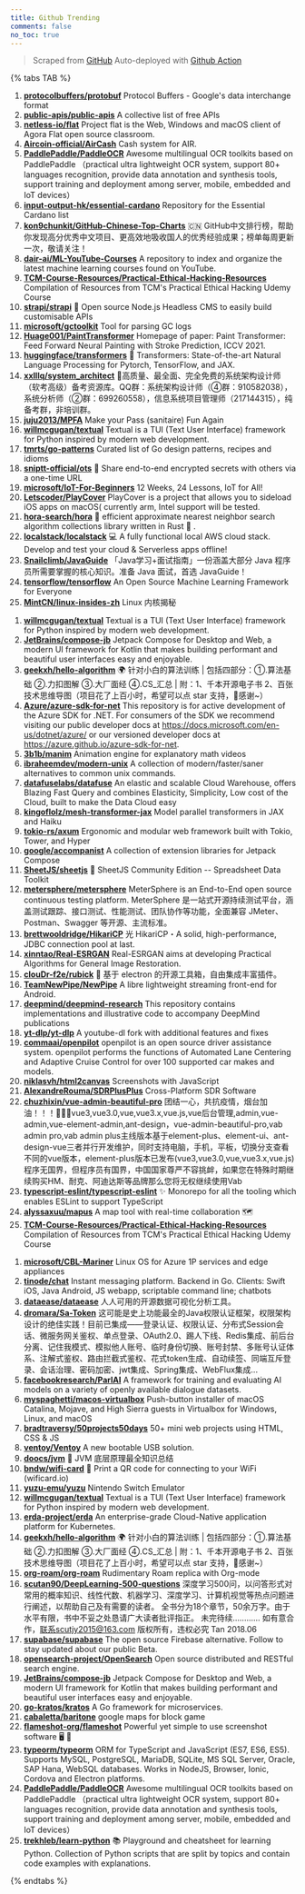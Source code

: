 ```yaml
---
title: Github Trending
comments: false
no_toc: true
---
```


> Scraped from [GitHub](https://github.com/trending)
Auto-deployed with [Github Action](https://docs.github.com/en/actions)

{% tabs TAB %}
<!-- tab Daily -->
1. [**protocolbuffers/protobuf**](https://github.com/protocolbuffers/protobuf)
Protocol Buffers - Google's data interchange format
2. [**public-apis/public-apis**](https://github.com/public-apis/public-apis)
A collective list of free APIs
3. [**netless-io/flat**](https://github.com/netless-io/flat)
Project flat is the Web, Windows and macOS client of Agora Flat open source classroom.
4. [**Aircoin-official/AirCash**](https://github.com/Aircoin-official/AirCash)
Cash system for AIR.
5. [**PaddlePaddle/PaddleOCR**](https://github.com/PaddlePaddle/PaddleOCR)
Awesome multilingual OCR toolkits based on PaddlePaddle （practical ultra lightweight OCR system, support 80+ languages recognition, provide data annotation and synthesis tools, support training and deployment among server, mobile, embedded and IoT devices）
6. [**input-output-hk/essential-cardano**](https://github.com/input-output-hk/essential-cardano)
Repository for the Essential Cardano list
7. [**kon9chunkit/GitHub-Chinese-Top-Charts**](https://github.com/kon9chunkit/GitHub-Chinese-Top-Charts)
🇨🇳 GitHub中文排行榜，帮助你发现高分优秀中文项目、更高效地吸收国人的优秀经验成果；榜单每周更新一次，敬请关注！
8. [**dair-ai/ML-YouTube-Courses**](https://github.com/dair-ai/ML-YouTube-Courses)
A repository to index and organize the latest machine learning courses found on YouTube.
9. [**TCM-Course-Resources/Practical-Ethical-Hacking-Resources**](https://github.com/TCM-Course-Resources/Practical-Ethical-Hacking-Resources)
Compilation of Resources from TCM's Practical Ethical Hacking Udemy Course
10. [**strapi/strapi**](https://github.com/strapi/strapi)
🚀 Open source Node.js Headless CMS to easily build customisable APIs
11. [**microsoft/gctoolkit**](https://github.com/microsoft/gctoolkit)
Tool for parsing GC logs
12. [**Huage001/PaintTransformer**](https://github.com/Huage001/PaintTransformer)
Homepage of paper: Paint Transformer: Feed Forward Neural Painting with Stroke Prediction, ICCV 2021.
13. [**huggingface/transformers**](https://github.com/huggingface/transformers)
🤗 Transformers: State-of-the-art Natural Language Processing for Pytorch, TensorFlow, and JAX.
14. [**xxlllq/system_architect**](https://github.com/xxlllq/system_architect)
💯高质量、最全面、完全免费的系统架构设计师（软考高级）备考资源库。QQ群：系统架构设计师（④群：910582038），系统分析师（②群：699260558），信息系统项目管理师（217144315），纯备考群，非培训群。
15. [**juju2013/MPFA**](https://github.com/juju2013/MPFA)
Make your Pass (sanitaire) Fun Again
16. [**willmcgugan/textual**](https://github.com/willmcgugan/textual)
Textual is a TUI (Text User Interface) framework for Python inspired by modern web development.
17. [**tmrts/go-patterns**](https://github.com/tmrts/go-patterns)
Curated list of Go design patterns, recipes and idioms
18. [**sniptt-official/ots**](https://github.com/sniptt-official/ots)
🔐 Share end-to-end encrypted secrets with others via a one-time URL
19. [**microsoft/IoT-For-Beginners**](https://github.com/microsoft/IoT-For-Beginners)
12 Weeks, 24 Lessons, IoT for All!
20. [**Letscoder/PlayCover**](https://github.com/Letscoder/PlayCover)
PlayCover is a project that allows you to sideload iOS apps on macOS( currently arm, Intel support will be tested.
21. [**hora-search/hora**](https://github.com/hora-search/hora)
🚀 efficient approximate nearest neighbor search algorithm collections library written in Rust 🦀 .
22. [**localstack/localstack**](https://github.com/localstack/localstack)
💻 A fully functional local AWS cloud stack. Develop and test your cloud & Serverless apps offline!
23. [**Snailclimb/JavaGuide**](https://github.com/Snailclimb/JavaGuide)
「Java学习+面试指南」一份涵盖大部分 Java 程序员所需要掌握的核心知识。准备 Java 面试，首选 JavaGuide！
24. [**tensorflow/tensorflow**](https://github.com/tensorflow/tensorflow)
An Open Source Machine Learning Framework for Everyone
25. [**MintCN/linux-insides-zh**](https://github.com/MintCN/linux-insides-zh)
Linux 内核揭秘
<!-- endtab -->
<!-- tab Weekly -->
1. [**willmcgugan/textual**](https://github.com/willmcgugan/textual)
Textual is a TUI (Text User Interface) framework for Python inspired by modern web development.
2. [**JetBrains/compose-jb**](https://github.com/JetBrains/compose-jb)
Jetpack Compose for Desktop and Web, a modern UI framework for Kotlin that makes building performant and beautiful user interfaces easy and enjoyable.
3. [**geekxh/hello-algorithm**](https://github.com/geekxh/hello-algorithm)
🌍 针对小白的算法训练 | 包括四部分：①.算法基础 ②.力扣图解 ③.大厂面经 ④.CS_汇总 | 附：1、千本开源电子书 2、百张技术思维导图（项目花了上百小时，希望可以点 star 支持，🌹感谢~）
4. [**Azure/azure-sdk-for-net**](https://github.com/Azure/azure-sdk-for-net)
This repository is for active development of the Azure SDK for .NET. For consumers of the SDK we recommend visiting our public developer docs at https://docs.microsoft.com/en-us/dotnet/azure/ or our versioned developer docs at https://azure.github.io/azure-sdk-for-net.
5. [**3b1b/manim**](https://github.com/3b1b/manim)
Animation engine for explanatory math videos
6. [**ibraheemdev/modern-unix**](https://github.com/ibraheemdev/modern-unix)
A collection of modern/faster/saner alternatives to common unix commands.
7. [**datafuselabs/datafuse**](https://github.com/datafuselabs/datafuse)
An elastic and scalable Cloud Warehouse, offers Blazing Fast Query and combines Elasticity, Simplicity, Low cost of the Cloud, built to make the Data Cloud easy
8. [**kingoflolz/mesh-transformer-jax**](https://github.com/kingoflolz/mesh-transformer-jax)
Model parallel transformers in JAX and Haiku
9. [**tokio-rs/axum**](https://github.com/tokio-rs/axum)
Ergonomic and modular web framework built with Tokio, Tower, and Hyper
10. [**google/accompanist**](https://github.com/google/accompanist)
A collection of extension libraries for Jetpack Compose
11. [**SheetJS/sheetjs**](https://github.com/SheetJS/sheetjs)
📗 SheetJS Community Edition -- Spreadsheet Data Toolkit
12. [**metersphere/metersphere**](https://github.com/metersphere/metersphere)
MeterSphere is an End-to-End open source continuous testing platform. MeterSphere 是一站式开源持续测试平台，涵盖测试跟踪、接口测试、性能测试、团队协作等功能，全面兼容 JMeter、Postman、Swagger 等开源、主流标准。
13. [**brettwooldridge/HikariCP**](https://github.com/brettwooldridge/HikariCP)
光 HikariCP・A solid, high-performance, JDBC connection pool at last.
14. [**xinntao/Real-ESRGAN**](https://github.com/xinntao/Real-ESRGAN)
Real-ESRGAN aims at developing Practical Algorithms for General Image Restoration.
15. [**clouDr-f2e/rubick**](https://github.com/clouDr-f2e/rubick)
🔧 基于 electron 的开源工具箱，自由集成丰富插件。
16. [**TeamNewPipe/NewPipe**](https://github.com/TeamNewPipe/NewPipe)
A libre lightweight streaming front-end for Android.
17. [**deepmind/deepmind-research**](https://github.com/deepmind/deepmind-research)
This repository contains implementations and illustrative code to accompany DeepMind publications
18. [**yt-dlp/yt-dlp**](https://github.com/yt-dlp/yt-dlp)
A youtube-dl fork with additional features and fixes
19. [**commaai/openpilot**](https://github.com/commaai/openpilot)
openpilot is an open source driver assistance system. openpilot performs the functions of Automated Lane Centering and Adaptive Cruise Control for over 100 supported car makes and models.
20. [**niklasvh/html2canvas**](https://github.com/niklasvh/html2canvas)
Screenshots with JavaScript
21. [**AlexandreRouma/SDRPlusPlus**](https://github.com/AlexandreRouma/SDRPlusPlus)
Cross-Platform SDR Software
22. [**chuzhixin/vue-admin-beautiful-pro**](https://github.com/chuzhixin/vue-admin-beautiful-pro)
团结一心，共抗疫情，烟台加油！！！🚀🚀🚀vue3,vue3.0,vue,vue3.x,vue.js,vue后台管理,admin,vue-admin,vue-element-admin,ant-design，vue-admin-beautiful-pro,vab admin pro,vab admin plus主线版本基于element-plus、element-ui、ant-design-vue三者并行开发维护，同时支持电脑，手机，平板，切换分支查看不同的vue版本，element-plus版本已发布(vue3,vue3.0,vue,vue3.x,vue.js)程序无国界，但程序员有国界，中国国家尊严不容挑衅，如果您在特殊时期继续购买HM、耐克、阿迪达斯等品牌那么您将无权继续使用Vab
23. [**typescript-eslint/typescript-eslint**](https://github.com/typescript-eslint/typescript-eslint)
✨ Monorepo for all the tooling which enables ESLint to support TypeScript
24. [**alyssaxuu/mapus**](https://github.com/alyssaxuu/mapus)
A map tool with real-time collaboration 🗺️
25. [**TCM-Course-Resources/Practical-Ethical-Hacking-Resources**](https://github.com/TCM-Course-Resources/Practical-Ethical-Hacking-Resources)
Compilation of Resources from TCM's Practical Ethical Hacking Udemy Course
<!-- endtab -->
<!-- tab Monthly -->
1. [**microsoft/CBL-Mariner**](https://github.com/microsoft/CBL-Mariner)
Linux OS for Azure 1P services and edge appliances
2. [**tinode/chat**](https://github.com/tinode/chat)
Instant messaging platform. Backend in Go. Clients: Swift iOS, Java Android, JS webapp, scriptable command line; chatbots
3. [**dataease/dataease**](https://github.com/dataease/dataease)
人人可用的开源数据可视化分析工具。
4. [**dromara/Sa-Token**](https://github.com/dromara/Sa-Token)
这可能是史上功能最全的Java权限认证框架，权限架构设计的绝佳实践！目前已集成——登录认证、权限认证、分布式Session会话、微服务网关鉴权、单点登录、OAuth2.0、踢人下线、Redis集成、前后台分离、记住我模式、模拟他人账号、临时身份切换、账号封禁、多账号认证体系、注解式鉴权、路由拦截式鉴权、花式token生成、自动续签、同端互斥登录、会话治理、密码加密、jwt集成、Spring集成、WebFlux集成...
5. [**facebookresearch/ParlAI**](https://github.com/facebookresearch/ParlAI)
A framework for training and evaluating AI models on a variety of openly available dialogue datasets.
6. [**myspaghetti/macos-virtualbox**](https://github.com/myspaghetti/macos-virtualbox)
Push-button installer of macOS Catalina, Mojave, and High Sierra guests in Virtualbox for Windows, Linux, and macOS
7. [**bradtraversy/50projects50days**](https://github.com/bradtraversy/50projects50days)
50+ mini web projects using HTML, CSS & JS
8. [**ventoy/Ventoy**](https://github.com/ventoy/Ventoy)
A new bootable USB solution.
9. [**doocs/jvm**](https://github.com/doocs/jvm)
🤗 JVM 底层原理最全知识总结
10. [**bndw/wifi-card**](https://github.com/bndw/wifi-card)
📶 Print a QR code for connecting to your WiFi (wificard.io)
11. [**yuzu-emu/yuzu**](https://github.com/yuzu-emu/yuzu)
Nintendo Switch Emulator
12. [**willmcgugan/textual**](https://github.com/willmcgugan/textual)
Textual is a TUI (Text User Interface) framework for Python inspired by modern web development.
13. [**erda-project/erda**](https://github.com/erda-project/erda)
An enterprise-grade Cloud-Native application platform for Kubernetes.
14. [**geekxh/hello-algorithm**](https://github.com/geekxh/hello-algorithm)
🌍 针对小白的算法训练 | 包括四部分：①.算法基础 ②.力扣图解 ③.大厂面经 ④.CS_汇总 | 附：1、千本开源电子书 2、百张技术思维导图（项目花了上百小时，希望可以点 star 支持，🌹感谢~）
15. [**org-roam/org-roam**](https://github.com/org-roam/org-roam)
Rudimentary Roam replica with Org-mode
16. [**scutan90/DeepLearning-500-questions**](https://github.com/scutan90/DeepLearning-500-questions)
深度学习500问，以问答形式对常用的概率知识、线性代数、机器学习、深度学习、计算机视觉等热点问题进行阐述，以帮助自己及有需要的读者。 全书分为18个章节，50余万字。由于水平有限，书中不妥之处恳请广大读者批评指正。 未完待续............ 如有意合作，联系scutjy2015@163.com 版权所有，违权必究 Tan 2018.06
17. [**supabase/supabase**](https://github.com/supabase/supabase)
The open source Firebase alternative. Follow to stay updated about our public Beta.
18. [**opensearch-project/OpenSearch**](https://github.com/opensearch-project/OpenSearch)
Open source distributed and RESTful search engine.
19. [**JetBrains/compose-jb**](https://github.com/JetBrains/compose-jb)
Jetpack Compose for Desktop and Web, a modern UI framework for Kotlin that makes building performant and beautiful user interfaces easy and enjoyable.
20. [**go-kratos/kratos**](https://github.com/go-kratos/kratos)
A Go framework for microservices.
21. [**cabaletta/baritone**](https://github.com/cabaletta/baritone)
google maps for block game
22. [**flameshot-org/flameshot**](https://github.com/flameshot-org/flameshot)
Powerful yet simple to use screenshot software 🖥️ 📸
23. [**typeorm/typeorm**](https://github.com/typeorm/typeorm)
ORM for TypeScript and JavaScript (ES7, ES6, ES5). Supports MySQL, PostgreSQL, MariaDB, SQLite, MS SQL Server, Oracle, SAP Hana, WebSQL databases. Works in NodeJS, Browser, Ionic, Cordova and Electron platforms.
24. [**PaddlePaddle/PaddleOCR**](https://github.com/PaddlePaddle/PaddleOCR)
Awesome multilingual OCR toolkits based on PaddlePaddle （practical ultra lightweight OCR system, support 80+ languages recognition, provide data annotation and synthesis tools, support training and deployment among server, mobile, embedded and IoT devices）
25. [**trekhleb/learn-python**](https://github.com/trekhleb/learn-python)
📚 Playground and cheatsheet for learning Python. Collection of Python scripts that are split by topics and contain code examples with explanations.
<!-- endtab -->
{% endtabs %}
